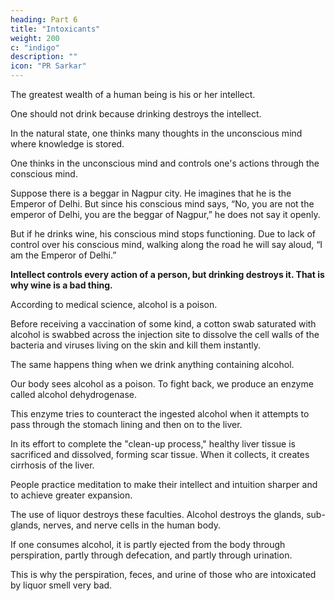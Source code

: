 ```yaml
---
heading: Part 6
title: "Intoxicants"
weight: 200
c: "indigo"
description: ""
icon: "PR Sarkar"
---
```



The greatest wealth of a human being is his or her intellect. 

One should not drink because drinking destroys the intellect. 

In the natural state, one thinks many thoughts in the unconscious mind where knowledge is stored. 

One thinks in the unconscious mind and controls one's actions through the conscious mind.

Suppose there is a beggar in Nagpur city. He imagines that he is the Emperor of Delhi. But since his conscious mind says, “No, you are not the emperor of Delhi, you are the beggar of Nagpur,” he does not say it openly. 

But if he drinks wine, his conscious mind stops functioning. Due to lack of control over his conscious mind, walking along the road he will say aloud, “I am the Emperor of Delhi.”


**Intellect controls every action of a person, but drinking destroys it. That is why wine is a bad thing.**

According to medical science, alcohol is a poison.  

Before receiving a vaccination of some kind, a cotton swab saturated with alcohol is swabbed across the injection site to dissolve the cell walls of the bacteria and viruses living on the skin and kill them instantly.
 
The same happens thing when we drink anything containing alcohol. 

Our body sees alcohol as a poison. To fight back, we produce an enzyme called alcohol dehydrogenase.  

This enzyme tries to counteract the ingested alcohol when it attempts to pass through the stomach lining and then on to the liver. 

In its effort to complete the "clean-up process," healthy liver tissue is sacrificed and dissolved, forming scar tissue. When it collects, it creates cirrhosis of the liver. 

<!-- the 12th leading of cause of death by disease in the country (Kevin Purdy, "What Alcohol Actually Does to Your Brain and Body"). -->
 
People practice meditation to make their intellect and intuition sharper and to achieve greater expansion. 

The use of liquor destroys these faculties. Alcohol destroys the glands, sub-glands, nerves, and nerve cells in the human body. 

If one consumes alcohol, it is partly ejected from the body through perspiration, partly through defecation, and partly through urination.  

This is why the perspiration, feces, and urine of those who are intoxicated by liquor smell very bad.
